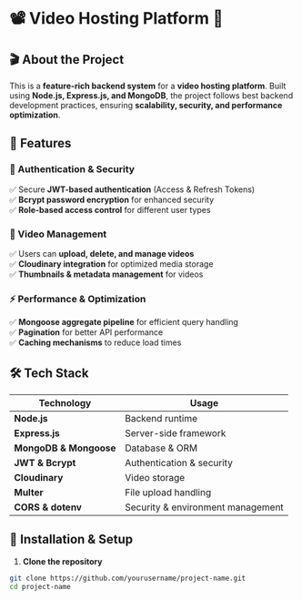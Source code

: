 # 📽️ Video Hosting Platform 🚀

## 🎬 About the Project
This is a **feature-rich backend system** for a **video hosting platform**. Built using **Node.js, Express.js, and MongoDB**, the project follows best backend development practices, ensuring **scalability, security, and performance optimization**.

## 🌟 Features

### 🔐 Authentication & Security
✅ Secure **JWT-based authentication** (Access & Refresh Tokens)  
✅ **Bcrypt password encryption** for enhanced security  
✅ **Role-based access control** for different user types  

### 🎥 Video Management
✅ Users can **upload, delete, and manage videos**  
✅ **Cloudinary integration** for optimized media storage  
✅ **Thumbnails & metadata management** for videos  

### ⚡ Performance & Optimization
✅ **Mongoose aggregate pipeline** for efficient query handling  
✅ **Pagination** for better API performance  
✅ **Caching mechanisms** to reduce load times  

## 🛠️ Tech Stack
| **Technology** | **Usage** |
|--------------|-------------|
| **Node.js** | Backend runtime |
| **Express.js** | Server-side framework |
| **MongoDB & Mongoose** | Database & ORM |
| **JWT & Bcrypt** | Authentication & security |
| **Cloudinary** | Video storage |
| **Multer** | File upload handling |
| **CORS & dotenv** | Security & environment management |

## 🚀 Installation & Setup
1. **Clone the repository**
```bash
git clone https://github.com/yourusername/project-name.git
cd project-name
